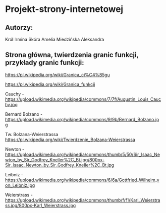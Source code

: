 # Projekt-strony-internetowej

## Autorzy:
Król Irmina
Skóra Amelia
Miedzińska Aleksandra


## Strona główna, twierdzenia granic funkcji, przykłady granic funkcji: 

https://pl.wikipedia.org/wiki/Granica_ci%C4%85gu 

https://pl.wikipedia.org/wiki/Granica_funkcji 

Cauchy - https://upload.wikimedia.org/wikipedia/commons/7/7f/Augustin_Louis_Cauchy.jpg 

Bernard Bolzano - https://upload.wikimedia.org/wikipedia/commons/9/9b/Bernard_Bolzano.jpg 

Tw. Bolzana-Weierstrassa https://pl.wikipedia.org/wiki/Twierdzenie_Bolzana-Weierstrassa 

Newton - https://upload.wikimedia.org/wikipedia/commons/thumb/5/50/Sir_Isaac_Newton_by_Sir_Godfrey_Kneller%2C_Bt.jpg/800px-Sir_Isaac_Newton_by_Sir_Godfrey_Kneller%2C_Bt.jpg 

Leibniz - https://upload.wikimedia.org/wikipedia/commons/6/6a/Gottfried_Wilhelm_von_Leibniz.jpg 

Weierstrass - https://upload.wikimedia.org/wikipedia/commons/thumb/f/f1/Karl_Weierstrass.jpg/800px-Karl_Weierstrass.jpg 

